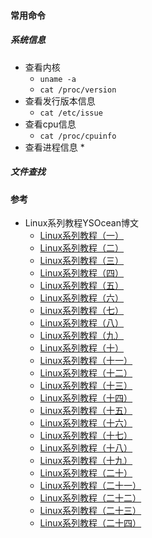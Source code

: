 #### 常用命令
##### 系统信息
* 查看内核
  * ```uname -a```
  * ```cat /proc/version```
* 查看发行版本信息
  * ```cat /etc/issue```
* 查看cpu信息
  * ```cat /proc/cpuinfo```
* 查看进程信息
  * 
##### 文件查找

#### 参考
* Linux系列教程YSOcean博文
  * [Linux系列教程（一）](https://www.cnblogs.com/ysocean/p/7689137.html)
  * [Linux系列教程（二）](https://www.cnblogs.com/ysocean/p/7689146.html)
  * [Linux系列教程（三）](https://www.cnblogs.com/ysocean/p/7702243.html)
  * [Linux系列教程（四）](https://www.cnblogs.com/ysocean/p/7712412.html)
  * [Linux系列教程（五）](https://www.cnblogs.com/ysocean/p/7712425.html)
  * [Linux系列教程（六）](https://www.cnblogs.com/ysocean/p/7712417.html)
  * [Linux系列教程（七）](https://www.cnblogs.com/ysocean/p/7712423.html)
  * [Linux系列教程（八）](https://www.cnblogs.com/ysocean/p/7746786.html)
  * [Linux系列教程（九）](https://www.cnblogs.com/ysocean/p/7746790.html)
  * [Linux系列教程（十）](https://www.cnblogs.com/ysocean/p/7751270.html)
  * [Linux系列教程（十一）](https://www.cnblogs.com/ysocean/p/7751268.html)
  * [Linux系列教程（十二）](https://www.cnblogs.com/ysocean/p/7774468.html)
  * [Linux系列教程（十三）](https://www.cnblogs.com/ysocean/p/7788902.html)
  * [Linux系列教程（十四）](https://www.cnblogs.com/ysocean/p/7794885.html)
  * [Linux系列教程（十五）](https://www.cnblogs.com/ysocean/p/7795480.html)
  * [Linux系列教程（十六）](https://www.cnblogs.com/ysocean/p/7801329.html)
  * [Linux系列教程（十七）](https://www.cnblogs.com/ysocean/p/7801328.html)
  * [Linux系列教程（十八）](https://www.cnblogs.com/ysocean/p/7816354.html)
  * [Linux系列教程（十九）](https://www.cnblogs.com/ysocean/p/7818568.html)
  * [Linux系列教程（二十）](https://www.cnblogs.com/ysocean/p/7819316.html)
  * [Linux系列教程（二十一）](https://www.cnblogs.com/ysocean/p/7819825.html)
  * [Linux系列教程（二十二）](https://www.cnblogs.com/ysocean/p/7821337.html)
  * [Linux系列教程（二十三）](https://www.cnblogs.com/ysocean/p/7828392.html)
  * [Linux系列教程（二十四）](https://www.cnblogs.com/ysocean/p/7828393.html)
